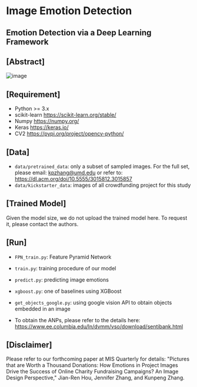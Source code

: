 # Image Emotion Detection

## Emotion Detection via a Deep Learning Framework

## [Abstract]
![image](https://user-images.githubusercontent.com/729885/181081760-0c90f758-f3cb-49ba-8d45-611f565581c6.png)


## [Requirement]
- Python >= 3.x
- scikit-learn https://scikit-learn.org/stable/
- Numpy https://numpy.org/
- Keras https://keras.io/
- CV2 https://pypi.org/project/opencv-python/

## [Data]
- `data/pretrained_data`: only a subset of sampled images. For the full set, please email: kpzhang@umd.edu or refer to: https://dl.acm.org/doi/10.5555/3015812.3015857
- `data/kickstarter_data`: images of all crowdfunding project for this study

## [Trained Model]
Given the model size, we do not upload the trained model here. To request it, please contact the authors.

## [Run] 
- `FPN_train.py`: Feature Pyramid Network
- `train.py`: training procedure of our model
- `predict.py`: predicting image emotions
- `xgboost.py`: one of baselines using XGBoost
- `get_objects_google.py`: using google vision API to obtain objects embedded in an image

- To obtain the ANPs, please refer to the details here: https://www.ee.columbia.edu/ln/dvmm/vso/download/sentibank.html


## [Disclaimer]

Please refer to our forthcoming paper at MIS Quarterly for details: 
"Pictures that are Worth a Thousand Donations: How Emotions in Project Images Drive the Success of Online Charity Fundraising Campaigns? An Image Design Perspective," Jian-Ren Hou, Jennifer Zhang, and Kunpeng Zhang.

